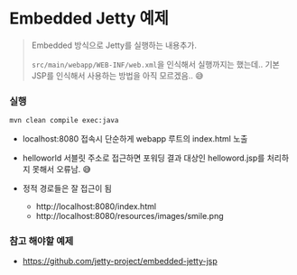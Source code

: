 # Embedded Jetty 예제

> Embedded 방식으로 Jetty를 실행하는 내용추가.
>
> `src/main/webapp/WEB-INF/web.xml`을 인식해서 실행까지는 했는데..
> 기본 JSP를 인식해서 사용하는 방법을 아직 모르겠음.. 😅



### 실행

```sh
mvn clean compile exec:java
```

* localhost:8080 접속시 단순하게 webapp 루트의 index.html 노출
* helloworld 서블릿 주소로 접근하면 포워딩 결과 대상인 helloword.jsp를 처리하지 못해서 오류남. 😅

* 정적 경로들은 잘 접근이 됨
  * http://localhost:8080/index.html
  * http://localhost:8080/resources/images/smile.png 


### 참고 해야할 예제
* https://github.com/jetty-project/embedded-jetty-jsp